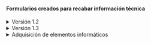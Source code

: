 #### Formularios creados para recabar información técnica
<details>
<summary>Versión 1.2</summary>
  
![issues-open](images/3715071171-1.2.png)

</details>

<details>
<summary>Versión 1.3</summary>

![issues-open](images/2162399709-1.3.png)
</details>

<details>
<summary>Adquisición de elementos informáticos</summary>

![issues-open](images/14149046-formulario.png)
</details>
